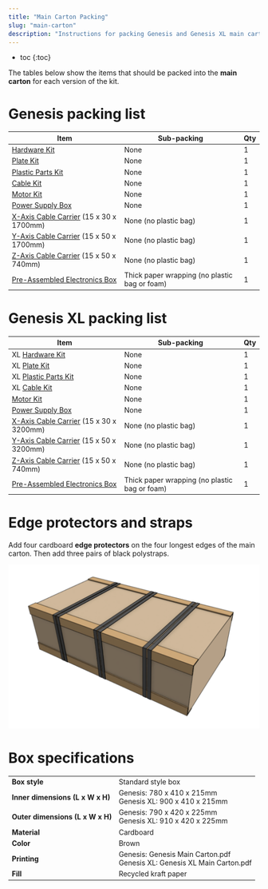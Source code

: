 ```yaml
---
title: "Main Carton Packing"
slug: "main-carton"
description: "Instructions for packing Genesis and Genesis XL main cartons"
---
```


* toc
{:toc}

The tables below show the items that should be packed into the **main carton** for each version of the kit.

# Genesis packing list

|Item|Sub-packing|Qty|
|----|-----------|---|
|[Hardware Kit](hardware-kit.md)|None|1
|[Plate Kit](plate-kit.md)|None|1
|[Plastic Parts Kit](plastic-parts-kit.md)|None|1
|[Cable Kit](cable-kit.md)|None|1
|[Motor Kit](motor-kit.md)|None|1
|[Power Supply Box](power-supply.md)|None|1
|[X-Axis Cable Carrier](../../bom/electronics-and-wiring/cable-carrier.md) (15 x 30 x 1700mm)|None (no plastic bag)|1
|[Y-Axis Cable Carrier](../../bom/electronics-and-wiring/cable-carrier.md) (15 x 50 x 1700mm)|None (no plastic bag)|1
|[Z-Axis Cable Carrier](../../bom/electronics-and-wiring/cable-carrier.md) (15 x 50 x 740mm)|None (no plastic bag)|1
|[Pre-Assembled Electronics Box](../pre-assembly/electronics-box.md)|Thick paper wrapping (no plastic bag or foam)|1

# Genesis XL packing list

|Item|Sub-packing|Qty|
|----|-----------|---|
|<span class="fb-xl-sticker">XL</span> [Hardware Kit](hardware-kit.md)|None|1
|<span class="fb-xl-sticker">XL</span> [Plate Kit](plate-kit.md)|None|1
|<span class="fb-xl-sticker">XL</span> [Plastic Parts Kit](plastic-parts-kit.md)|None|1
|<span class="fb-xl-sticker">XL</span> [Cable Kit](cable-kit.md)|None|1
|[Motor Kit](motor-kit.md)|None|1
|[Power Supply Box](power-supply.md)|None|1
|[X-Axis Cable Carrier](../../bom/electronics-and-wiring/cable-carrier.md) (15 x 30 x 3200mm)|None (no plastic bag)|1
|[Y-Axis Cable Carrier](../../bom/electronics-and-wiring/cable-carrier.md) (15 x 50 x 3200mm)|None (no plastic bag)|1
|[Z-Axis Cable Carrier](../../bom/electronics-and-wiring/cable-carrier.md) (15 x 50 x 740mm)|None (no plastic bag)|1
|[Pre-Assembled Electronics Box](../pre-assembly/electronics-box.md)|Thick paper wrapping (no plastic bag or foam)|1

# Edge protectors and straps

Add four cardboard **edge protectors** on the four longest edges of the main carton. Then add three pairs of black polystraps.

![main carton edge protectors and straps](_images/main_carton_edge_protectors_and_straps.png)

# Box specifications

|                                |                              |
|--------------------------------|------------------------------|
|**Box style**                   |Standard style box
|**Inner dimensions (L x W x H)**|Genesis: 780 x 410 x 215mm<br>Genesis XL: 900 x 410 x 215mm
|**Outer dimensions (L x W x H)**|Genesis: 790 x 420 x 225mm<br>Genesis XL: 910 x 420 x 225mm
|**Material**                    |Cardboard
|**Color**                       |Brown
|**Printing**                    |Genesis: Genesis Main Carton.pdf<br>Genesis XL: Genesis XL Main Carton.pdf
|**Fill**                        |Recycled kraft paper

